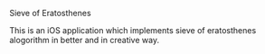 Sieve of Eratosthenes

This is an iOS application which implements sieve of eratosthenes alogorithm in better and in creative way. 
